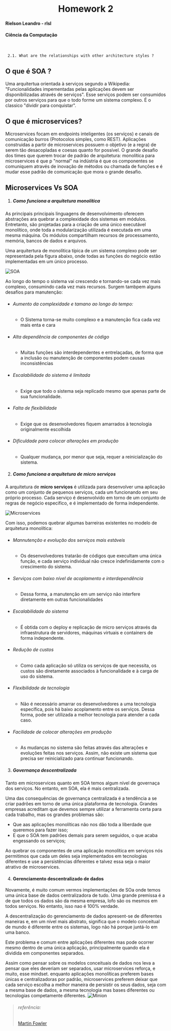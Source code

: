 # <center>Homework 2</center>

#### Rielson Leandro - rlsl
#### Ciência da Computação

<br>

     2.1. What are the relationships with other architecture styles ?

## O que é SOA ?

Uma arquitertua orientada à serviços segundo a Wikipedia: "Funcionalidades impementadas pelas aplicações devem ser disponibilizadas através de serviços". Esse serviços podem ser consumidos por outros serviços para que o todo forme um sistema complexo. É o classico "dividir para conquistar".

## O que é microservices?

Microservices focam em endpoints inteligentes (os serviços) e canais de comunicação burros (Protocolos simples, como REST). Aplicações construidas a partir de microservices possuem o objetivo (e a regra) de serem tão desacopladas e coesas quanto for possível.
O grande desafio dos times que querem trocar de padrão de arquitetura: monolítica para microservices é que p "normal" na indústria é que os componentes se comuniquem através de inovação de métodos ou chamada de funções e é mudar esse padrão de comunicação que mora o grande desafio.

## Microservices Vs SOA

1. ##### Como funciona a arquitetura monolítica

As principais principais linguagens de desenvolvimento oferecem abstrações ara quebrar a complexidade dos sistemas em módulos. Entretanto, são projetadas para a criação de uma único executável monolítico, onde toda a modularização utilizada é executada em uma mesma máquina. Os módulos compartilham recursos de processamento, memória, bancos de dados e arquivos. 

Uma arquitertura de monolítica típica de um sistema complexo pode ser representada pela figura abaixo, onde todas as funções do negócio estão implementadas em um único processo. 



 ![SOA](https://i2.wp.com/blog.caelum.com.br/wp-content/uploads/2015/01/monolitico.png?w=300)

 Ao longo do tempo o sistema vai crescendo e tornando-se cada vez mais complexo, consumindo cada vez mais recursos. Surgem tambpem alguns desafios para manutenção: 

+ ###### Aumento da complexidade e tamano ao longo do tempo:
    * O Sistema  torna-se muito complexo e a manutenção fica cada vez mais enta e cara

+ ###### Alta dependência de componentes de código
    * Muitas funções são interdependentes e entrelaçadas, de forma que a inclusão ou manutenção de componentes podem causas inconsistências

+ ###### Escalabilidade do sistema é limitada
    * Exige que todo o sistema seja replicado mesmo que apenas parte de sua funcionalidade.

+ ###### Falta de flexibilidade
    * Exige que os desenvolvedores fiquem amarrados à tecnologia originalmente escolhida

+ ###### Dificuldade para colocar alterações em produção
    * Qualquer mudança, por menor que seja, requer a reinicialização do sistema. 

2. ##### Como funciona a arquitetura de micro serviços
A arquitetura de **micro serviços** é utilizada para desenvolver uma aplicação como um conjunto de pequenos serviços, cada um funcionando em seu próprio processo. Cada serviço é desenvolvido em torno de um conjunto de regras de negócio especifico, e é implementado de forma independente.

 ![Microservices](https://i2.wp.com/blog.caelum.com.br/wp-content/uploads/2015/01/microservicos.png?w=500)

Com isso, podemos quebrar algumas barreiras existentes no modelo de arquitetura monolítica: 

+ ###### Mannutenção e evolução dos serviços mais estáveis 
    * Os desenvolvedores tratarão de códigos que execultam uma única função, e cada serviço individual não cresce indefinidamente com o crescimento do sistema.

+ ###### Serviços com baixo nível de acoplamento e interdependência
    * Dessa forma, a manutenção em um serviço não interfere diretamente em outras funcionalidades

+ ###### Escalabilidade do sistema
    * É obtida com o deploy e replicação de micro serviços através da infraestrutura de servidores, máquinas virtuais e containers de forma independente.

+ ###### Redução de custos
    * Como cada aplicação só utiliza os serviços de que necessita, os custos são diretamente associados à funcionalidade e à carga de uso do sistema.

+ ###### Flexibilidade de tecnologia
    * Não é necessário amarrar os desenvolvedores a uma tecnologia específica, pois há baixo acoplamento entre os serviços. Dessa forma, pode ser utilizada a melhor tecnologia para atender a cada caso.

+ ###### Facilidade de colocar alterações em produção
    * As mudanças no sistema são feitas através das alterações e evoluções feitas nos serviços. Assim, não existe um sistema que precisa ser reinicializado para continuar funcionando.

3. ##### Governança descentralizada
Tanto em microservices quanto em SOA temos algum nível de governaça dos serviços. No entanto, em SOA, ela é mais centralizada. 

Uma das consequências de governança centralizada é a tendência a se criar padrões em torno de uma única plataforma de tecnologia. Grandes empresas acreditam que devemos sempre utilizar a ferramenta certa para cada trabalho, mas os grandes problemas são:

+ Que aas aplicações monolíticas não nos dão toda a liberdade que queremos para fazer isso;
+ E que o SOA tem padrões demais para serem seguidos, o que acaba engessando os serviços;

Ao quebrar os componentes de uma aplicação monolítica em serviços nós permitimos que cada um deles seja implementados em tecnologias diferentes e use a persistências diferentes e talvez essa seja o maior atrativo de microservices.

4. #### Gerenciamento descentralizado de dados
Novamente, é muito comum vermos implementações de SOa onde temos uma única base de dados centralizadora de tudo.
Uma grande premissa é a de que todos os dados são da mesma empresa, lofo são os mesmos em todos serviços. No entanto, isso nao é 100% verdade.

A descentralização do gerenciamento de dados apresent-se de diferentes maneiras e, em um nível mais abstrato, significa que o modelo conceitual de mundo é diferente entre os sistemas, logo não há porque juntá-lo em uma banco.

Este problema e comum entre aplicações diferentes mas pode ocorrer mesmo dentro de uma única aplicação, principalmente quando ela é dividida em componentes separados. 

Assim como pensar sobre os modelos conceituais de dados nos leva a pensar que eles deveriam ser separados, usar microservices reforça, e muito, esse mindset. enquanto aplicações monolíticas preferem bases únicas e centralizadoras por padrão, microservices preferem deixar que cada serviço escolha a melhor maneira de persistir os seus dados, seja com a mesma base de dados, a mesma tecnologia mas bases diferentes ou tecnologias competamente diferentes.
 ![Minion](https://martinfowler.com/articles/microservices/images/decentralised-data.png)

> ###### referência: 
>  [Martin Fowler](https://martinfowler.com/)